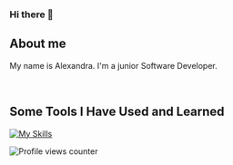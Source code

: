 ### Hi there 👋

## About me
My name is Alexandra. I'm a junior Software Developer.

<br/> 

## Some Tools I Have Used and Learned

[![My Skills](https://skills.thijs.gg/icons?i=html,css,js,react,nodejs,kotlin,swift,flutter,figma&theme=light)](https://skills.thijs.gg)

![Profile views counter](https://komarev.com/ghpvc/?username=SashaWouse&&style=flat-square)

<!--
**SashaWouse/SashaWouse** is a ✨ _special_ ✨ repository because its `README.md` (this file) appears on your GitHub profile.

Here are some ideas to get you started:

- 🔭 I’m currently working on ...
- 🌱 I’m currently learning ...
- 👯 I’m looking to collaborate on ...
- 🤔 I’m looking for help with ...
- 💬 Ask me about ...
- 📫 How to reach me: ...
- 😄 Pronouns: ...
- ⚡ Fun fact: ...
-->
